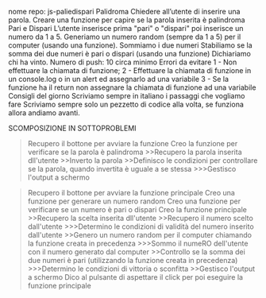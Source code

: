 nome repo: js-paliedispari
Palidroma
Chiedere all’utente di inserire una parola.
Creare una funzione per capire se la parola inserita è palindroma
Pari e Dispari
L’utente inserisce prima  "pari" o "dispari" poi inserisce un numero da 1 a 5. Generiamo un numero random (sempre da 1 a 5) per il computer (usando una funzione).
Sommiamo i due numeri
Stabiliamo se la somma dei due numeri è pari o dispari (usando una funzione)
Dichiariamo chi ha vinto.
Numero di push: 10 circa minimo
Errori da evitare
1 - Non effettuare la chiamata di funzione;
2 - Effettuare la chiamata di funzione in un console.log o in un alert ed assegnarlo ad una variabile
3 - Se la funzione ha il return non assegnare la chiamata di funzione ad una variabile
Consigli del giorno
Scriviamo sempre in italiano i passaggi che vogliamo fare
Scriviamo sempre solo un pezzetto di codice alla volta, se funziona allora andiamo avanti.

SCOMPOSIZIONE IN SOTTOPROBLEMI
<!-- Palidroma -->
>Recupero il bottone per avviare la funzione
>Creo la funzione per verificare se la parola è palindroma 
    >>Recupero la parola inserita dll'utente 
    >>Inverto la parola
    >>Definisco le condizioni per controllare se la parola, quando invertita è uguale a se stessa
        >>>Gestisco l'output a schermo

<!-- Pari e Dispari -->
>Recupero il bottone per avviare la funzione principale 
>Creo una funzione per generare un numero random
>Creo una funzione per verificare se un numero è pari o dispari 
>Creo la funzione principale
    >>Recupero la scelta inserita dll'utente 
    >>Recupero il numero scelto dall'utente
        >>>Determino le condizioni di validità del numero inserito dall'utente 
    >>Genero un numero random per il computer chiamando la funzione creata in precedenza 
        >>>Sommo il numeRO dell'utente con il numero generato dal computer 
    >>Controllo se la somma dei due numeri è pari (utilizzando la funzione creata in precedenza)
        >>>Determino le condizioni di vittoria o sconfitta 
    >>Gestisco l'output a schermo 
>Dico al pulsante di aspettare il click per poi eseguire la funzione principale
